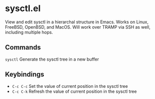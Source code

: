 # sysctl.el
View and edit sysctl in a hierarchal structure in Emacs.
Works on Linux, FreeBSD, OpenBSD, and MacOS.
Will work over TRAMP via SSH as well, including multiple hops.


## Commands
`sysctl` Generate the sysctl tree in a new buffer

## Keybindings
* `C-c C-c` Set the value of current position in the sysctl tree
* `C-c C-k` Refresh the value of current position in the sysctl tree
